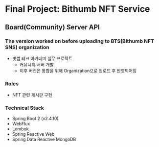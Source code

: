 # Final Project: Bithumb NFT Service
## Board(Community) Server API
### The version worked on before uploading to BTS(Bithumb NFT SNS) organization
- 빗썸 테크 아카데미 실무 프로젝트
  - 커뮤니티 서버 개발
  - 이후 버전은 통합을 위해 Organization으로 업로드 후 반영되어짐
  
### Roles
- NFT 관련 게시판 구현

### Technical Stack
- Spring Boot 2 (v2.4.10)
- WebFlux
- Lombok
- Spring Reactive Web
- Spring Data Reactive MongoDB
